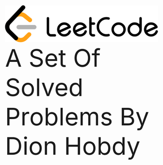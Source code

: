 
 <!DOCTYPE html>
  <style>
    #subHead {
      font-size: 5rem;
    }
  </style>
  <body>
    <img id="logo" src="assets/logo.png" alt="Leetcode Logo">
    <div id="subHead">A Set Of Solved Problems By Dion Hobdy</div>
  </body>
</html>

